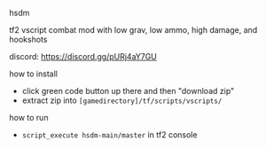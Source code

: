 hsdm

tf2 vscript combat mod with low grav, low ammo, high damage, and hookshots

discord: https://discord.gg/pURj4aY7GU

how to install
- click green code button up there and then "download zip"
- extract zip into `[gamedirectory]/tf/scripts/vscripts/`

how to run
- `script_execute hsdm-main/master` in tf2 console
